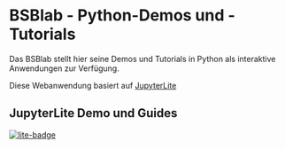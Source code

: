# BSBlab - Python-Demos und -Tutorials

Das BSBlab stellt hier seine Demos und Tutorials in Python als interaktive Anwendungen zur Verfügung.

Diese Webanwendung basiert auf [JupyterLite](https://jupyterlite.readthedocs.io)

## JupyterLite Demo und Guides

[![lite-badge](https://jupyterlite.rtfd.io/en/latest/_static/badge.svg)](https://jupyterlite.github.io/demo)

